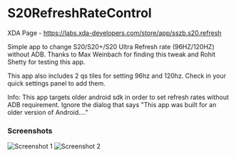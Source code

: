 # S20RefreshRateControl

XDA Page - https://labs.xda-developers.com/store/app/sszb.s20.refresh

Simple app to change S20/S20+/S20 Ultra Refresh rate (96HZ/120HZ) without ADB. Thanks to Max Weinbach for finding this tweak and Rohit Shetty for testing this app.

This app also includes 2 qs tiles for setting 96hz and 120hz. Check in your quick settings panel to add them.

Info: This app targets older android sdk in order to set refresh rates without ADB requirement. Ignore the dialog that says "This app was built for an older version of Android...."

### Screenshots

![Screenshot 1](https://labs-public-dl.xda-cdn.com/screenshots/06b0c681-93db-49ef-9ec5-ad79e8315364.png) ![Screenshot 2](https://labs-public-dl.xda-cdn.com/screenshots/b0652efc-8cd4-4ba6-ba16-10da4d4b7481.jpg)



